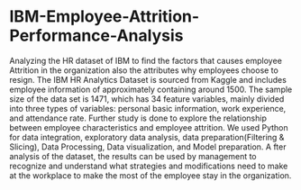 # IBM-Employee-Attrition-Performance-Analysis
Analyzing the HR dataset of IBM to find the factors that causes employee Attrition in the organization also the attributes why employees choose to resign.
The IBM HR Analytics Dataset is sourced from Kaggle and includes employee information of approximately containing around 1500. 
The sample size of the data set is 1471, which has 34 feature variables, mainly divided into three types of variables: personal basic information, work experience, and attendance rate. 
Further study is done to explore the relationship between employee characteristics and employee attrition. 
We used Python for data integration, exploratory data analysis, data preparation(Filtering & Slicing), Data Processing, Data visualization, and Model preparation. A
fter analysis of the dataset, the results can be used by management to recognize and understand what strategies and modifications need to make at the workplace to make the most of the employee stay in the organization.
